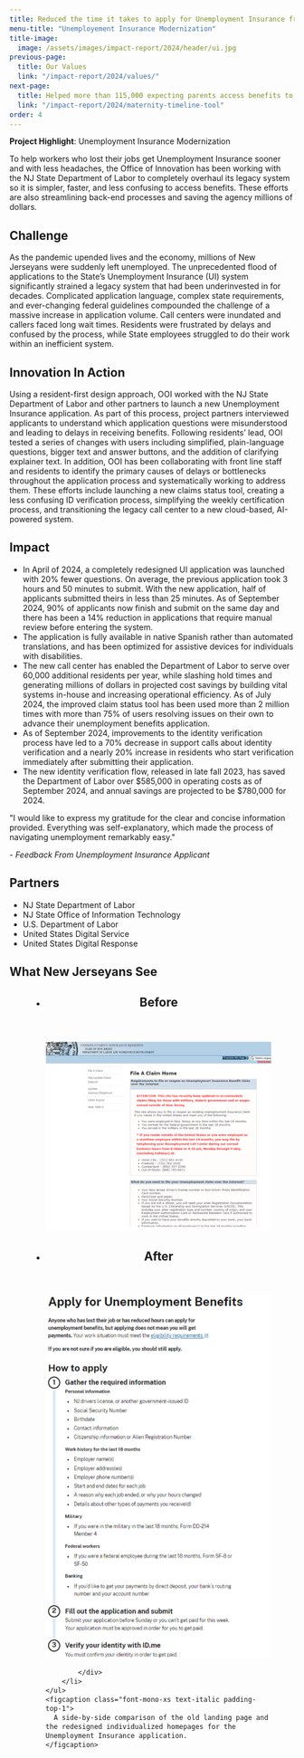 ```yaml
---
title: Reduced the time it takes to apply for Unemployment Insurance from nearly 4 hours to less than 25 minutes
menu-title: "Unemployement Insurance Modernization"
title-image:
  image: /assets/images/impact-report/2024/header/ui.jpg
previous-page:
  title: Our Values
  link: "/impact-report/2024/values/"
next-page:
  title: Helped more than 115,000 expecting parents access benefits to care for their newborns
  link: "/impact-report/2024/maternity-timeline-tool"
order: 4
---
```


<div class="usa-alert usa-alert--info usa-alert--no-icon">
    <div class="usa-alert__body">
        <p class="usa-alert__text">
            <strong> Project Highlight</strong>: Unemployment Insurance Modernization
        </p>
    </div>
</div>

To help workers who lost their jobs get Unemployment Insurance sooner and with less headaches, the Office of Innovation has been working with the NJ State Department of Labor to completely overhaul its legacy system so it is simpler, faster, and less confusing to access benefits. These efforts are also streamlining back-end processes and saving the agency millions of dollars.

## Challenge

As the pandemic upended lives and the economy, millions of New Jerseyans were suddenly left unemployed. The unprecedented flood of applications to the State’s Unemployment Insurance (UI) system significantly strained a legacy system that had been underinvested in for decades. Complicated application language, complex state requirements, and ever-changing federal guidelines compounded the challenge of a massive increase in application volume. Call centers were inundated and callers faced long wait times. Residents were frustrated by delays and confused by the process, while State employees struggled to do their work within an inefficient system.

## Innovation In Action

Using a resident-first design approach, OOI worked with the NJ State Department of Labor and other partners to launch a new Unemployment Insurance application. As part of this process, project partners interviewed applicants to understand which application questions were misunderstood and leading to delays in receiving benefits. Following residents’ lead, OOI tested a series of changes with users including simplified, plain-language questions, bigger text and answer buttons, and the addition of clarifying explainer text. In addition, OOI has been collaborating with front line staff and residents to identify the primary causes of delays or bottlenecks throughout the application process and systematically working to address them. These efforts include launching a new claims status tool, creating a less confusing ID verification process, simplifying the weekly certification process, and transitioning the legacy call center to a new cloud-based, AI-powered system.

## Impact

- In April of 2024, a completely redesigned UI application was launched with 20% fewer questions. On average, the previous application took 3 hours and 50 minutes to submit. With the new application, half of applicants submitted theirs in less than 25 minutes.
  As of September 2024, 90% of applicants now finish and submit on the same day and there has been a 14% reduction in applications that require manual review before entering the system.
- The application is fully available in native Spanish rather than automated translations, and has been optimized for assistive devices for individuals with disabilities.
- The new call center has enabled the Department of Labor to serve over 60,000 additional residents per year, while slashing hold times and generating millions of dollars in projected cost savings by building vital systems in-house and increasing operational efficiency.
  As of July 2024, the improved claim status tool has been used more than 2 million times with more than 75% of users resolving issues on their own to advance their unemployment benefits application.
- As of September 2024, improvements to the identity verification process have led to a 70% decrease in support calls about identity verification and a nearly 20% increase in residents who start verification immediately after submitting their application.
- The new identity verification flow, released in late fall 2023, has saved the Department of Labor over $585,000 in operating costs as of September 2024, and annual savings are projected to be $780,000 for 2024.

<div class="usa-alert usa-alert--info usa-alert--no-icon">
  <div class="usa-alert__body">
    <p class="usa-alert__text">
      "I would like to express my gratitude for the clear and concise information provided. Everything was self-explanatory, which made the process of navigating unemployment remarkably easy."
    </p>
    <p>
    - <em>Feedback From Unemployment Insurance Applicant</em>
    </p>
  </div>
</div>

## Partners

- NJ State Department of Labor
- NJ State Office of Information Technology
- U.S. Department of Labor
- United States Digital Service
- United States Digital Response

## What New Jerseyans See

<figure>
    <ul class="usa-card-group padding-top-2">
        <li class="tablet:grid-col-6 usa-card">
            <div class="usa-card__container">
                <header class="usa-card__header">
                    <h2 class="usa-card__heading">Before</h2>
                </header>
                <div class="usa-card__body">
                    <img
                        src="/assets/images/impact-report/2024/examples/ui-before.png"
                        alt=""
                        class="padding-4"
                    />
                </div>
            </div>
        </li>
        <li class="tablet:grid-col-6 usa-card">
            <div class="usa-card__container">
                <header class="usa-card__header">
                    <h2 class="usa-card__heading">After</h2>
                </header>
                <div class="usa-card__body">
                    <img
                        src="/assets/images/impact-report/2024/examples/ui-after.png"
                        alt=""
                        class="padding-4"
                    />
                </div>
                
            </div>
        </li>
    </ul>
    <figcaption class="font-mono-xs text-italic padding-top-1"> 
      A side-by-side comparison of the old landing page and the redesigned individualized homepages for the Unemployment Insurance application.    
    </figcaption>
</figure>
